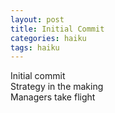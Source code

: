 ```yaml
---
layout: post
title: Initial Commit
categories: haiku
tags: haiku
---
```

Initial commit  
Strategy in the making  
Managers take flight